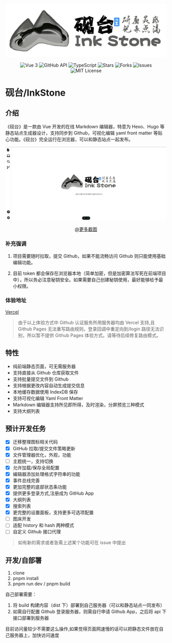 <div style="text-align: center;">
    <img src="public/cover.png" alt='砚台封面'/>
    <p>
    <img src="https://img.shields.io/badge/vue-3.x-brightgreen.svg" alt="Vue 3">
    <img src="https://img.shields.io/badge/github-api-blue.svg" alt="GitHub API">
    <img src="https://img.shields.io/badge/typescript-4.x-007ACC.svg" alt="TypeScript">
    <img src="https://img.shields.io/github/stars/2061360308/InkStone.svg?style=social" alt="Stars">
    <img src="https://img.shields.io/github/forks/2061360308/InkStone.svg?style=social" alt="Forks">
    <img src="https://img.shields.io/github/issues/2061360308/InkStone.svg?color=yellow" alt="Issues">
    <img src="https://img.shields.io/badge/license-MIT-green.svg" alt="MIT License">
</p>
</div>

# 砚台/InkStone

## 介绍

《砚台》是一款由 Vue 开发的在线 Markdown 编辑器，特意为 Hexo、Hugo 等静态站点生成器设计，支持同步到 Github，可视化编辑 yaml front matter 等贴心功能。《砚台》完全运行在浏览器，可以和静态站点一起发布。

![展示图](docs/images/屏幕截图%202025-01-15%20232457.png)

<div style="text-align: center;">
    <a href="docs/screenshots.md">@更多截图</a>
</div>

### 补充强调

1. 项目需要随时拉取，提交 Github，如果不能流畅访问 Github 则只能使用基础编辑功能。

2. 目前 token 都会保存在浏览器本地（简单加密，但是加密算法写死在前端项目中），所以务必注意秘钥安全。如果需要自己创建秘钥使用，最好能够给予最小权限。

### 体验地址

[Vercel](https://hugo-editor.1think2program.cn)

<!-- 1. [Github Pages](https://www.1think2program.cn/HugoEditor) -->

> 由于以上体验方式中 Github 认证服务所用服务器均由 Vercel 支持,且 Github Pages 无法重写路由规则，登录回调中重定向到/login 路径无法识别，所以暂不提供 Github Pages 体验方式。请等待后续修复路由模式。

## 特性

- 纯前端静态页面，可无需服务器
- 支持直接从 Github 仓库获取文件
- 支持批量提交文件到 Github
- 支持根据更改内容自动生成提交信息
- 本地缓存数据使用 IndexDB 保存
- 支持可视化编辑 Yaml Front Matter
- Markdown 编辑器支持所见即所得，及时渲染，分屏预览三种模式
- 支持大纲列表

## 预计开发任务

- [x] 迁移整理图标相关代码
- [x] GitHub 拉取/提交文件策略更新
- [x] 文件管理器优化，外观，功能
- [ ] 主题统一，支持切换
- [x] 允许加载/保存全局配置
- [x] 编辑器添加处理格式字符串的功能
- [x] 事件总线完善
- [x] 更加完整的底部状态条功能
- [x] 提供更多登录方式,注册成为 GitHub App
- [x] 大纲列表
- [x] 搜索列表
- [x] 更完整的设置面板，支持更多可选项配置
- [ ] 图床开发
- [ ] 适配 history 和 hash 两种模式
- [ ] 自定义 Github 接口代理

> 如有新的需求或者急需上述某个功能可在 issue 中提出

## 开发/自部署

1. clone
2. pnpm install
3. pnpm run dev / pnpm build

自己部署需要：

1. 将 build 构建内容（dist 下）部署到自己服务器（可以和静态站点一同发布）
2. 如需自行配置 Github 登录服务器，则需自行申请 Github App，之后将 api 下接口部署到服务器

目前访问量较少不需要这么操作,如果觉得页面网速慢的话可以把静态文件放在自己服务器上，加快访问速度
